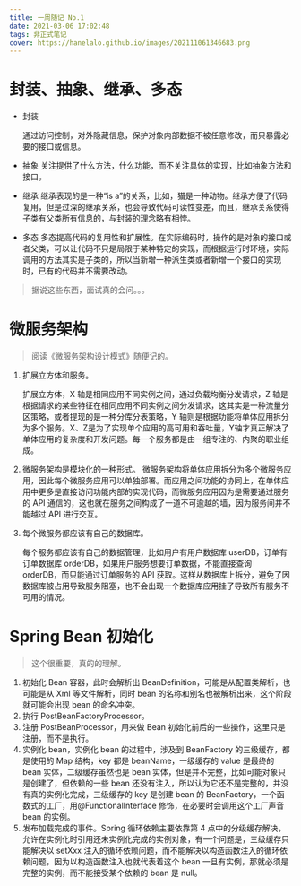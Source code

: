 ```yaml
---
title: 一周随记 No.1
date: 2021-03-06 17:02:48
tags: 非正式笔记
cover: https://hanelalo.github.io/images/202111061346683.png
---
```


# 封装、抽象、继承、多态

* 封装

  通过访问控制，对外隐藏信息，保护对象内部数据不被任意修改，而只暴露必要的接口或信息。

* 抽象
  关注提供了什么方法，什么功能，而不关注具体的实现，比如抽象方法和接口。

* 继承
  继承表现的是一种“is a”的关系，比如，猫是一种动物。继承方便了代码复用，但是过深的继承关系，也会导致代码可读性变差，而且，继承关系使得子类有父类所有信息的，与封装的理念略有相悖。

* 多态
  多态提高代码的复用性和扩展性。在实际编码时，操作的是对象的接口或者父类，可以让代码不只是局限于某种特定的实现，而根据运行时环境，实际调用的方法其实是子类的，所以当新增一种派生类或者新增一个接口的实现时，已有的代码并不需要改动。

> 据说这些东西，面试真的会问。。。

# 微服务架构

> 阅读《微服务架构设计模式》随便记的。

1. 扩展立方体和服务。

   扩展立方体，X 轴是相同应用不同实例之间，通过负载均衡分发请求，Z 轴是根据请求的某些特征在相同应用不同实例之间分发请求，这其实是一种流量分区策略，或者提现的是一种分库分表策略，Y 轴则是根据功能将单体应用拆分为多个服务。X、Z是为了实现单个应用的高可用和吞吐量，Y轴才真正解决了单体应用的复杂度和开发问题。每一个服务都是由一组专注的、内聚的职业组成。


2. 微服务架构是模块化的一种形式。
微服务架构将单体应用拆分为多个微服务应用，因此每个微服务应用可以单独部署。而应用之间功能的协同上，在单体应用中更多是直接访问功能内部的实现代码，而微服务应用因为是需要通过服务的 API 通信的，这也就在服务之间构成了一道不可逾越的墙，因为服务间并不能越过 API 进行交互。


3. 每个微服务都应该有自己的数据库。

   每个服务都应该有自己的数据管理，比如用户有用户数据库 userDB，订单有订单数据库 orderDB，如果用户服务想要订单数据，不能直接查询 orderDB，而只能通过订单服务的 API 获取。这样从数据库上拆分，避免了因数据库被占用导致服务阻塞，也不会出现一个数据库应用挂了导致所有服务不可用的情况。

# Spring Bean 初始化

> 这个很重要，真的的理解。

1. 初始化 Bean 容器，此时会解析出 BeanDefinition，可能是从配置类解析，也可能是从 Xml 等文件解析，同时 bean 的名称和别名也被解析出来，这个阶段就可能会出现 bean 的命名冲突。
2. 执行 PostBeanFactoryProcessor。
3. 注册 PostBeanProcessor，用来做 Bean 初始化前后的一些操作，这里只是注册，而不是执行。
4. 实例化 bean，实例化 bean 的过程中，涉及到 BeanFactory 的三级缓存，都是使用的 Map 结构，key 都是 beanName，一级缓存的 value 是最终的 bean 实体，二级缓存虽然也是 bean 实体，但是并不完整，比如可能对象只是创建了，但依赖的一些 bean 还没有注入，所以认为它还不是完整的，并没有真的实例化完成，三级缓存的 key 是创建 bean 的 BeanFactory，一个函数式的工厂，用@FunctionalInterface 修饰，在必要时会调用这个工厂声音 bean 的实例。
5. 发布加载完成的事件。Spring 循环依赖主要依靠第 4 点中的分级缓存解决，允许在实例化时引用还未实例化完成的实例对象，有一个问题是，三级缓存只能解决以 setXxx 注入的循环依赖问题，而不能解决以构造函数注入的循环依赖问题，因为以构造函数注入也就代表着这个 bean 一旦有实例，那就必须是完整的实例，而不能接受某个依赖的 bean 是 null。
